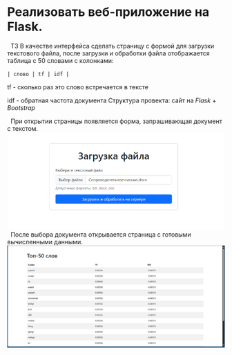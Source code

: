# Реализовать веб-приложение на Flask. 
&nbsp; ТЗ В качестве интерфейса сделать страницу с формой для загрузки текстового файла, после загрузки и обработки файла отображается таблица с 50 словами с колонками:

	| слово | tf | idf |
tf - сколько раз это слово встречается в тексте

idf - обратная частота документа
Структура провекта: сайт на *Flask* + *Bootstrap* 

&nbsp; При открытии страницы появляется форма, запрашивающая документ с текстом.
 ![alt text](https://github.com/XCX7276/PFSS/blob/main/images/image.png)
&nbsp; После выбора документа открывается страница с готовыми вычисленными данными.
 ![alt text](https://github.com/XCX7276/PFSS/blob/main/images/image-1.png)


 
 